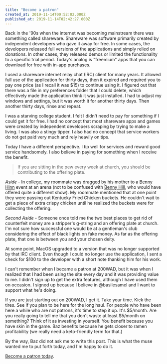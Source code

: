 ```yaml
---
title: "Become a patron"
created_at: 2019-11-14T00:52:02.000Z
published_at: 2019-11-14T02:42:27.000Z
---
```

Back in the '90s when the internet was becoming mainstream there was something called shareware. Shareware was software primarily created by independent developers who gave it away for free. In some cases, the developers released full versions of the applications and simply relied on donations. In other cases, they released demos or limited the functionality to a specific trial period. Today's analog is "freemium" apps that you can download for free with in-app purchases.

I used a shareware internet relay chat (IRC) client for many years. It allowed full use of the application for thirty days, then it expired and required you to pay one price (as I recall it was $15) to continue using it. I figured out that there was a file in my preferences folder that I could delete, which effectively made the application think it was just installed. I had to adjust my windows and settings, but it was worth it for another thirty days. Then another thirty days, rinse and repeat.

I was a starving college student. I felt I didn't need to pay for something if I could get it for free. I had no concept that most shareware apps and games were created by independent developers scraping by trying to make a living. I was also a stingy tipper. I also had no concept that service workers do not get paid very much and rely heavily on tips.

Today I have a different perspective. I tip well for services and reward good service handsomely. I also believe in paying for something when I receive the benefit.

> If you are sitting in the pew every week at church, you should be contributing to the offering plate.

_Aside_ - In college, my roommate was dragged by his mother to a [Benny Hinn](https://www.bennyhinn.org/) event at an arena (not to be confused with [Benny Hill](https://en.wikipedia.org/wiki/Benny_Hill), who would have offered quite a different show). My roommate mentioned that at one point they were passing out Kentucky Fried Chicken buckets. He couldn't wait to get a piece of extra crispy chicken until he realized the buckets were for collecting the offering.

_Second Aside_ - Someone once told me the two best places to get rid of counterfeit money are a stripper's g-string and an offering plate at church. I'm not sure how successful one would be at a gentleman's club considering the effect of black lights on fake money. As far as the offering plate, that one is between you and your chosen deity.

At some point, MacOS upgraded to a version that was no longer supported by that IRC client. Even though I could no longer use the application, I sent a check for $100 to the developer with a short note thanking him for his work. 

I can't remember when I became a patron at 200WAD, but it was when I realized that I had been using the site every day and it was providing value to me. I didn't sign up to get the extra features, although I have used them on occasion. I signed up because I believe in @basilesamel and I want to support what he's doing.

If you are just starting out on 200WAD, I get it. Take your time. Kick the tires. See if you plan to be here for the long haul. For people who have been here a while who are not patrons, it's time to step it up. It's $5/month. Are you really going to tell me that you don't waste at least $5/month on something? Think of it as investing in yourself. You benefit because you have skin in the game. Baz benefits because he gets closer to ramen profitability (we really need a keto-friendly term for that.)

By the way, Baz did not ask me to write this post. This is what the muse wanted me to put forth today, and I'm happy to do it.

[Become a patron today](https://200wordsaday.com/patronage).

